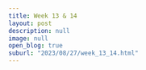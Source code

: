 ```yaml
---
title: Week 13 & 14
layout: post
description: null
image: null
open_blog: true
suburl: "2023/08/27/week_13_14.html"
---
```

